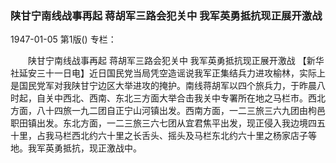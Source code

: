 ### 陕甘宁南线战事再起  蒋胡军三路会犯关中  我军英勇抵抗现正展开激战

1947-01-05
第1版()
专栏：

　　陕甘宁南线战事再起
    蒋胡军三路会犯关中
    我军英勇抵抗现正展开激战
    【新华社延安三十一日电】近日国民党当局凭空造谣说我军正集结兵力进攻榆林，实际上是国民党军对我陕甘宁边区大举进攻的掩护。南线蒋胡军以四个旅兵力，于昨晨八时起，自关中西北、西南、东北三方面大举合击我关中专署所在地之马栏市。西北方面，八十四旅一九二团自正宁山河镇出发。西南方面，一二三旅三六九团由枸邑职田镇出发。东北方面，一二三旅三六七团从宜君焦平出发，现正侵入我边境四五十里，占我马栏西北约六十里之长舌头、摇头及马栏东北约六十里之杨家店子等地。我军英勇抵抗，现正激战中。
